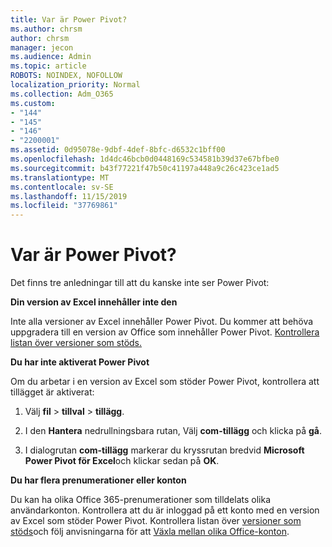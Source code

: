 ```yaml
---
title: Var är Power Pivot?
ms.author: chrsm
author: chrsm
manager: jecon
ms.audience: Admin
ms.topic: article
ROBOTS: NOINDEX, NOFOLLOW
localization_priority: Normal
ms.collection: Adm_O365
ms.custom:
- "144"
- "145"
- "146"
- "2200001"
ms.assetid: 0d95078e-9dbf-4def-8bfc-d6532c1bff00
ms.openlocfilehash: 1d4dc46bcb0d0448169c534581b39d37e67bfbe0
ms.sourcegitcommit: b43f77221f47b50c41197a448a9c26c423ce1ad5
ms.translationtype: MT
ms.contentlocale: sv-SE
ms.lasthandoff: 11/15/2019
ms.locfileid: "37769861"
---
```

# <a name="where-is-power-pivot"></a>Var är Power Pivot?

Det finns tre anledningar till att du kanske inte ser Power Pivot:
  
**Din version av Excel innehåller inte den**
  
Inte alla versioner av Excel innehåller Power Pivot. Du kommer att behöva uppgradera till en version av Office som innehåller Power Pivot. [Kontrollera listan över versioner som stöds.](https://support.office.com/article/aa64e217-4b6e-410b-8337-20b87e1c2a4b.aspx)
  
**Du har inte aktiverat Power Pivot**
  
Om du arbetar i en version av Excel som stöder Power Pivot, kontrollera att tillägget är aktiverat:
  
1. Välj **fil** \> **tillval** \> **tillägg**.

2. I den **Hantera** nedrullningsbara rutan, Välj **com-tillägg** och klicka på **gå**.

3. I dialogrutan **com-tillägg** markerar du kryssrutan bredvid **Microsoft Power Pivot för Excel**och klickar sedan på **OK**.

**Du har flera prenumerationer eller konton**
  
Du kan ha olika Office 365-prenumerationer som tilldelats olika användarkonton. Kontrollera att du är inloggad på ett konto med en version av Excel som stöder Power Pivot. Kontrollera listan över [versioner som stöds](https://support.office.com/article/aa64e217-4b6e-410b-8337-20b87e1c2a4b.aspx)och följ anvisningarna för att [Växla mellan olika Office-konton](https://support.office.com/article/b9582171-fd1f-4284-9846-bdd72bb28426.aspx#BKMK_WebSwitchAccounts).
